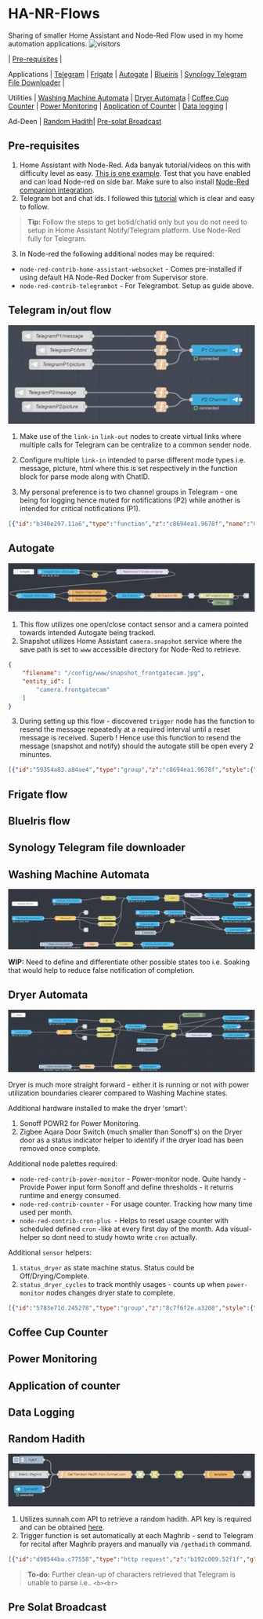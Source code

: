 # HA-NR-Flows
Sharing of smaller Home Assistant and Node-Red Flow used in my home automation applications. ![visitors](https://visitor-badge.glitch.me/badge?page_id=anas-ivs.ha-nr-flows.visitor-badge)

| [Pre-requisites](#Pre) |

Applications | [Telegram](#Telegram) | [Frigate](#Frigate) | [Autogate](#Autogate) | [Blueiris](#Blueiris) | [Synology Telegram File Downloader](#Synology) | 

Utilities | [Washing Machine Automata](#washing-machine) | [Dryer Automata](#dryer) | [Coffee Cup Counter](#coffee-cups) |  [Power Monitoring](#Power_Monitoring}) | [Application of Counter](#Application_counter}) | [Data logging](#data_logging}) |

Ad-Deen | [Random Hadith](#Random_Hadith)| [Pre-solat Broadcast](#pre-solat-broadcast)

## <a name="Pre"> Pre-requisites </a>
1.  Home Assistant with Node-Red. Ada banyak tutorial/videos on this with difficulty level as easy. [This is one example](http://https://www.juanmtech.com/get-started-with-node-red-and-home-assistant/). Test that you have enabled and can load Node-red on side bar. Make sure to also install [Node-Red companion integration](https://github.com/zachowj/hass-node-red).
2.  Telegram bot and chat ids. I followed this [tutorial](https://www.thesmarthomebook.com/2020/10/13/a-guide-to-using-telegram-with-node-red-and-home-assistant/) which is clear and easy to follow. 
> **Tip:** Follow the steps to get botid/chatid only but you do not need to setup in Home Assistant Notify/Telegram platform. Use Node-Red fully for Telegram.
3.  In Node-red the following additional nodes may be required:
- `node-red-contrib-home-assistant-websocket` - Comes pre-installed if using default HA Node-Red Docker from Supervisor store. 
- `node-red-contrib-telegrambot` - For Telegrambot. Setup as guide above.


## <a name="Telegram">Telegram in/out flow </a>

![Telegram in out flow](https://github.com/anas-ivs/HA-NR-Flows/blob/main/images/telegram-node-out.PNG) 

1. Make use of the `link-in` `link-out` nodes to create virtual links where multiple calls for Telegram can be centralize to a common sender node. 
3. Configure multiple `link-in` intended to parse different mode types i.e. message, picture, html where this is set respectively in the function block for parse mode along with ChatID.

2. My personal preference is to two channel groups in Telegram - one being for logging hence muted for notifications (P2) while another is intended for critical notifications (P1).

```json
[{"id":"b340e297.11a6","type":"function","z":"c8694ea1.9678f","name":"Creating message","func":"msg.payload = {\n chatId: '##P1 CHATID HERE##',\n type: 'message',\n content: msg.payload\n}\nmsg.payload.options = {parse_mode : \"Markdown\"};\n\n\nreturn msg;","outputs":1,"noerr":0,"initialize":"","finalize":"","libs":[],"x":635,"y":100,"wires":[["5ae73777.c96a18"]],"l":false},{"id":"8718a1dd.5beb7","type":"link in","z":"c8694ea1.9678f","name":"TelegramP1/message","links":["1e728149.1a3d9f","6207f8c8.4c3138","c1ecc3b6.5f7a","cdc3643e.25f498","cae18fa1.d1e76","4002d28e.02073c","2902516.c1262ae","cb4f929e.988ea","8a1bef97.bc983","944d419c.39e28","78ad1c9.b685de4","ebfb39ee.32cb58","8116579c.8f76d8"],"x":340,"y":100,"wires":[["b340e297.11a6"]],"icon":"node-red-contrib-telegrambot/telegram_cmd.png","l":true},{"id":"376edfb2.2e27b","type":"function","z":"c8694ea1.9678f","name":"Creating message","func":"msg.payload = {\n chatId: '##P2 CHATID HERE##',   // P2\n type: 'message',\n content: msg.payload\n }\nmsg.payload.options = {parse_mode : \"Markdown\"};\nreturn msg;\n\n\n","outputs":1,"noerr":0,"initialize":"","finalize":"","libs":[],"x":635,"y":260,"wires":[["87b3d4a9.9bec48"]],"l":false},{"id":"3bd8aa47.d839e6","type":"link in","z":"c8694ea1.9678f","name":"TelegramP2/message","links":["b9034afa.651308","29b724d3.00034c","b21413c.c2e05f","fdff9332.a0fb2","49e62860.2e77f8","5149d08.6aaf73","8846f4e0.f224a8","41a25d68.46b2a4","6753298a.6701d8","8e895913.617178","328fd291.4fd61e","539fee51.06081","40ade167.497ed","ace026da.9734a8","308c79be.40a506","9d883125.365dc","b308e31.dee102","c8223c0b.8a11f"],"x":320,"y":260,"wires":[["376edfb2.2e27b"]],"icon":"node-red-contrib-telegrambot/telegram_cmd.png","l":true},{"id":"17c45329.bd83cd","type":"function","z":"c8694ea1.9678f","name":"","func":"\nvar picture = {\n  content: msg.payload, // <-- check msg.payload is a buffer\n  caption: msg.message,\n  type : 'photo',\n  chatId: '##P2 CHATID HERE##'   // P2\n}\nmsg.payload = picture;\nreturn msg;\n\n","outputs":1,"noerr":0,"initialize":"","finalize":"","libs":[],"x":635,"y":300,"wires":[["87b3d4a9.9bec48"]],"l":false},{"id":"f41e4773.788428","type":"link in","z":"c8694ea1.9678f","name":"TelegramP2/picture","links":["569aae54.cb52c","b54e633a.8fe92","be8dcb41.88ff98","a2cbfe4d.94d2c","d1042c24.f3d98","8f0a1e69.a7512","80f2430f.673c3","6caf3bef.b35854"],"x":330,"y":300,"wires":[["17c45329.bd83cd"]],"icon":"node-red-contrib-telegrambot/telegram_cmd.png","l":true},{"id":"951a8dba.d4051","type":"function","z":"c8694ea1.9678f","name":"","func":"\nvar picture = {\n  content: msg.payload, // <-- check msg.payload is a buffer\n  caption: msg.message,\n  type : 'photo',\n  chatId: '##P1 CHATID HERE##' // P1\n}\nmsg.payload = picture;\nreturn msg;\n\n","outputs":1,"noerr":0,"initialize":"","finalize":"","libs":[],"x":635,"y":180,"wires":[["5ae73777.c96a18"]],"l":false},{"id":"d5fed255.7f8a4","type":"link in","z":"c8694ea1.9678f","name":"TelegramP1/picture","links":["e73e172.4e0b9e8","5476ad7e.f74af4","73d4b7ce.32f438"],"x":350,"y":180,"wires":[["951a8dba.d4051"]],"icon":"node-red-contrib-telegrambot/telegram_cmd.png","l":true},{"id":"e6e1d8da.45ee98","type":"function","z":"c8694ea1.9678f","name":"","func":"msg.payload = {\n chatId: '##P1 CHATID HERE##', // P1\n type: 'message',\n content: msg.payload\n }\nmsg.payload.options = {parse_mode : \"HTML\"};\nreturn msg;\n\n\n","outputs":1,"noerr":0,"initialize":"","finalize":"","libs":[],"x":635,"y":140,"wires":[["5ae73777.c96a18"]],"l":false},{"id":"c6e0b135.77de1","type":"link in","z":"c8694ea1.9678f","name":"TelegramP1/html","links":["425ca14d.eb33c","6a8413a1.0fa4cc"],"x":360,"y":140,"wires":[["e6e1d8da.45ee98"]],"icon":"node-red-contrib-telegrambot/telegram_cmd.png","l":true},{"id":"5ae73777.c96a18","type":"telegram sender","z":"c8694ea1.9678f","name":"P1 Channel","bot":"","haserroroutput":false,"outputs":1,"x":790,"y":140,"wires":[[]]},{"id":"87b3d4a9.9bec48","type":"telegram sender","z":"c8694ea1.9678f","name":"P2 Channel","bot":"","haserroroutput":false,"outputs":1,"x":790,"y":280,"wires":[[]]}]
```

## <a name="Autogate">Autogate </a>

![Autogate flow](https://github.com/anas-ivs/HA-NR-Flows/blob/main/images/Autogate.PNG) 

1. This flow utilizes one open/close contact sensor and a camera pointed towards intended Autogate being tracked.
2. Snapshot utilizes Home Assistant `camera.snapshot` service where the save path is set to `www` accessible directory for Node-Red to retrieve. 

```json
{
    "filename": "/config/www/snapshot_frontgatecam.jpg",
    "entity_id": [
        "camera.frontgatecam"
    ]
}
```

3. During setting up this flow - discovered `trigger` node has the function to resend the message repeatedly at a required interval until a reset message is received. Superb ! Hence use this function to resend the message (snapshot and notify) should the autogate still be open every 2 minuntes. 

```json
[{"id":"59354a83.a84ae4","type":"group","z":"c8694ea1.9678f","style":{"stroke":"#2e333a","stroke-opacity":"1","fill":"#2e333a","fill-opacity":"0.75","label":true,"label-position":"nw","color":"#a4a4a4"},"nodes":["a473b2a0.c9f01","d0d94bc5.640238","b15f601a.a13d1","dcd8c3.b4ab074","f3cbf084.9c554","73d4b7ce.32f438","7c493a75.a2f424","6834d249.ffeffc","81876d8f.dcfee","9966a4fd.0d33e8","d138bfa.9b7e94","3552b205.f58a3e","2fbce64e.5499ba"],"x":34,"y":1879,"w":1422,"h":262},{"id":"a473b2a0.c9f01","type":"server-state-changed","z":"c8694ea1.9678f","g":"59354a83.a84ae4","name":"Autogate Open >30 minutes","server":"71b7c783.42e358","version":3,"exposeToHomeAssistant":false,"haConfig":[{"property":"name","value":""},{"property":"icon","value":""}],"entityidfilter":"binary_sensor.front_autogate","entityidfiltertype":"exact","outputinitially":false,"state_type":"str","haltifstate":"on","halt_if_type":"str","halt_if_compare":"is","outputs":2,"output_only_on_state_change":true,"for":"30","forType":"num","forUnits":"minutes","ignorePrevStateNull":false,"ignorePrevStateUnknown":false,"ignorePrevStateUnavailable":true,"ignoreCurrentStateUnknown":false,"ignoreCurrentStateUnavailable":true,"outputProperties":[{"property":"payload","propertyType":"msg","value":"","valueType":"entityState"},{"property":"data","propertyType":"msg","value":"","valueType":"eventData"},{"property":"topic","propertyType":"msg","value":"","valueType":"triggerId"}],"x":320,"y":1920,"wires":[["81876d8f.dcfee"],["9966a4fd.0d33e8"]]},{"id":"d0d94bc5.640238","type":"function","z":"c8694ea1.9678f","g":"59354a83.a84ae4","name":"Set Snapshot URL","func":"msg.thumbnail    = \"http://FILLIN_HA_IPADDRESS:8123/local/snapshot_frontgatecam.jpg\"\nmsg.url = msg.thumbnail;\n\nreturn msg;","outputs":1,"noerr":0,"initialize":"","finalize":"","libs":[],"x":950,"y":2060,"wires":[["dcd8c3.b4ab074"]]},{"id":"b15f601a.a13d1","type":"template","z":"c8694ea1.9678f","g":"59354a83.a84ae4","name":"Telegram Image Caption","field":"message","fieldType":"msg","format":"handlebars","syntax":"mustache","template":"⚠️ Autogate Left Open! ⚠️ \n\n\n\n\n\n\n","output":"str","x":490,"y":2040,"wires":[["6834d249.ffeffc"]]},{"id":"dcd8c3.b4ab074","type":"delay","z":"c8694ea1.9678f","g":"59354a83.a84ae4","name":"","pauseType":"delay","timeout":"5","timeoutUnits":"seconds","rate":"1","nbRateUnits":"1","rateUnits":"second","randomFirst":"1","randomLast":"5","randomUnits":"seconds","drop":false,"x":1095,"y":2060,"wires":[["f3cbf084.9c554"]],"l":false},{"id":"f3cbf084.9c554","type":"http request","z":"c8694ea1.9678f","g":"59354a83.a84ae4","name":"GET snapshot picture","method":"GET","ret":"bin","paytoqs":"ignore","url":"","tls":"","persist":false,"proxy":"","authType":"","x":1240,"y":2060,"wires":[["73d4b7ce.32f438","7c493a75.a2f424"]]},{"id":"73d4b7ce.32f438","type":"link out","z":"c8694ea1.9678f","g":"59354a83.a84ae4","name":"T-Frontgate-Open","links":["d5fed255.7f8a4"],"x":1415,"y":2060,"wires":[],"icon":"node-red-contrib-telegrambot/telegram.png"},{"id":"7c493a75.a2f424","type":"debug","z":"c8694ea1.9678f","g":"59354a83.a84ae4","name":"Debug","active":false,"tosidebar":true,"console":false,"tostatus":false,"complete":"payload","targetType":"msg","statusVal":"","statusType":"auto","x":1270,"y":2100,"wires":[]},{"id":"6834d249.ffeffc","type":"api-call-service","z":"c8694ea1.9678f","g":"59354a83.a84ae4","name":"Take Snapshot","server":"71b7c783.42e358","version":3,"debugenabled":false,"service_domain":"camera","service":"snapshot","entityId":"","data":"{\"filename\":\"/config/www/snapshot_frontgatecam.jpg\",\"entity_id\":[\"camera.frontgatecam\"]}","dataType":"json","mergecontext":"","mustacheAltTags":false,"outputProperties":[],"queue":"none","x":740,"y":2060,"wires":[["d0d94bc5.640238"]]},{"id":"81876d8f.dcfee","type":"trigger","z":"c8694ea1.9678f","g":"59354a83.a84ae4","name":"Resend every 2 minutes until Normal","op1":"","op2":"","op1type":"pay","op2type":"pay","duration":"-2","extend":false,"overrideDelay":false,"units":"min","reset":"","bytopic":"all","topic":"topic","outputs":1,"x":810,"y":1920,"wires":[["3552b205.f58a3e"]]},{"id":"9966a4fd.0d33e8","type":"change","z":"c8694ea1.9678f","g":"59354a83.a84ae4","name":"","rules":[{"t":"set","p":"reset","pt":"msg","to":"1","tot":"str"}],"action":"","property":"","from":"","to":"","reg":false,"x":535,"y":1940,"wires":[["81876d8f.dcfee"]],"l":false},{"id":"d138bfa.9b7e94","type":"template","z":"c8694ea1.9678f","g":"59354a83.a84ae4","name":"Telegram Image Caption","field":"message","fieldType":"msg","format":"handlebars","syntax":"mustache","template":"🟢 Autogate now closed 🟢 \n\n\n\n\n\n\n","output":"str","x":490,"y":2080,"wires":[["6834d249.ffeffc"]]},{"id":"3552b205.f58a3e","type":"api-current-state","z":"c8694ea1.9678f","g":"59354a83.a84ae4","name":"Autogate Switch Status","server":"71b7c783.42e358","version":2,"outputs":2,"halt_if":"on","halt_if_type":"str","halt_if_compare":"is","entity_id":"binary_sensor.front_autogate","state_type":"str","blockInputOverrides":false,"outputProperties":[{"property":"payload","propertyType":"msg","value":"","valueType":"entityState"},{"property":"data","propertyType":"msg","value":"","valueType":"entity"}],"override_topic":false,"state_location":"payload","override_payload":"msg","entity_location":"data","override_data":"msg","x":190,"y":2060,"wires":[["b15f601a.a13d1"],["d138bfa.9b7e94"]]},{"id":"2fbce64e.5499ba","type":"comment","z":"c8694ea1.9678f","g":"59354a83.a84ae4","name":"Autogate","info":"","x":120,"y":1920,"wires":[]},{"id":"71b7c783.42e358","type":"server","name":"Home Assistant","version":1,"legacy":false,"addon":true,"rejectUnauthorizedCerts":true,"ha_boolean":"y|yes|true|on|home|open","connectionDelay":true,"cacheJson":true}]
```

## <a name="Frigate">Frigate flow </a>

## <a name="Blueiris">BlueIris flow</a>

## <a name="Synology">Synology Telegram file downloader </a>

## <a name="washing-machine">Washing Machine Automata</a>

![Washing Machine](https://github.com/anas-ivs/HA-NR-Flows/blob/main/images/washingmachine.PNG) 

**WIP:** Need to define and differentiate other possible states too i.e. Soaking that would help to reduce false notification of completion. 

## <a name="dryer">Dryer Automata</a>

![Dryer](https://github.com/anas-ivs/HA-NR-Flows/blob/main/images/dryer.PNG) 

Dryer is much more straight forward - either it is running or not with power utilization boundaries clearer compared to Washing Machine states.

Additional hardware installed to make the dryer 'smart':

1. Sonoff POWR2 for Power Monitoring.
2. Zigbee Aqara Door Switch (much smaller than Sonoff's) on the Dryer door as a status indicator helper to identify if the dryer load has been removed once complete. 

Additional node palettes required:

- `node-red-contrib-power-monitor` - Power-monitor node. Quite handy - Provide Power input form Sonoff and define thresholds - it returns runtime and energy consumed.
- `node-red-contrib-counter` - For usage counter. Tracking how many time used per month.
- `node-red-contrib-cron-plus `- Helps to reset usage counter with scheduled defined `cron` -like at every first day of the month. Ada visual-helper so dont need to study howto write `cron` actually.

Additional `sensor` helpers:

1. `status_dryer` as state machine status. Status could be Off/Drying/Complete.
2. `status_dryer_cycles` to track monthly usages - counts up when `power-monitor` nodes changes dryer state to complete.

```json
[{"id":"5783e71d.245278","type":"group","z":"8c7f6f2e.a3208","style":{"stroke":"#2e333a","stroke-opacity":"1","fill":"#2e333a","fill-opacity":"0.75","label":true,"label-position":"nw","color":"#a4a4a4"},"nodes":["aa0ce5f4.07cfa8","576e39e6.79ffa8","3b04118d.92625e","ce25318a.7cff6","ffd8f94.89fb608","92007ca8.1f442","7881d7cb.805268","c58c205e.5670b","6759b1b5.40d77","b8d0f634.519c58","d4bb8216.90997","6890260a.8e3828","f67af494.aba208","da0ddc89.f474d","e9ece46.c541d18","37ebf1c7.b9268e","bca6290b.e96e48","90260a37.4708d8","4c733257.75985c","6a278a9c.a3ac04","4d7035c5.4694dc","afe0b7e1.b17468","20927fc.030418"],"x":34,"y":2039,"w":1712,"h":442},{"id":"aa0ce5f4.07cfa8","type":"ha-entity","z":"8c7f6f2e.a3208","g":"5783e71d.245278","name":"Dryer Status","server":"71b7c783.42e358","version":1,"debugenabled":false,"outputs":1,"entityType":"sensor","config":[{"property":"name","value":"status_dryer"},{"property":"device_class","value":"device"},{"property":"icon","value":"mdi:washing-machine"},{"property":"unit_of_measurement","value":""}],"state":"payload","stateType":"msg","attributes":[],"resend":true,"outputLocation":"","outputLocationType":"none","inputOverride":"allow","outputOnStateChange":false,"outputPayload":"$entity().state ? \"on\": \"off\"","outputPayloadType":"jsonata","x":930,"y":2160,"wires":[["7881d7cb.805268"]]},{"id":"576e39e6.79ffa8","type":"change","z":"8c7f6f2e.a3208","g":"5783e71d.245278","name":"off","rules":[{"t":"set","p":"payload","pt":"msg","to":"Off","tot":"str"}],"action":"","property":"","from":"","to":"","reg":false,"x":730,"y":2120,"wires":[["aa0ce5f4.07cfa8"]]},{"id":"3b04118d.92625e","type":"change","z":"8c7f6f2e.a3208","g":"5783e71d.245278","name":"Drying","rules":[{"t":"set","p":"payload","pt":"msg","to":"Drying","tot":"str"}],"action":"","property":"","from":"","to":"","reg":false,"x":710,"y":2180,"wires":[["aa0ce5f4.07cfa8","b8d0f634.519c58"]]},{"id":"ce25318a.7cff6","type":"change","z":"8c7f6f2e.a3208","g":"5783e71d.245278","name":"Complete","rules":[{"t":"set","p":"payload","pt":"msg","to":"Complete","tot":"str"},{"t":"set","p":"increment","pt":"msg","to":"1","tot":"str"}],"action":"","property":"","from":"","to":"","reg":false,"x":720,"y":2220,"wires":[["aa0ce5f4.07cfa8","4d7035c5.4694dc"]]},{"id":"ffd8f94.89fb608","type":"server-state-changed","z":"8c7f6f2e.a3208","g":"5783e71d.245278","name":"If Power <3 for 2 hours","server":"71b7c783.42e358","version":3,"exposeToHomeAssistant":false,"haConfig":[{"property":"name","value":""},{"property":"icon","value":""}],"entityidfilter":"sensor.pwr2_washingmachine_energy_power","entityidfiltertype":"exact","outputinitially":false,"state_type":"str","haltifstate":"3","halt_if_type":"num","halt_if_compare":"lte","outputs":2,"output_only_on_state_change":true,"for":"2","forType":"num","forUnits":"hours","ignorePrevStateNull":false,"ignorePrevStateUnknown":false,"ignorePrevStateUnavailable":false,"ignoreCurrentStateUnknown":false,"ignoreCurrentStateUnavailable":false,"outputProperties":[{"property":"payload","propertyType":"msg","value":"","valueType":"entityState"},{"property":"data","propertyType":"msg","value":"","valueType":"eventData"},{"property":"topic","propertyType":"msg","value":"","valueType":"triggerId"}],"x":420,"y":2120,"wires":[["576e39e6.79ffa8"],[]]},{"id":"92007ca8.1f442","type":"api-call-service","z":"8c7f6f2e.a3208","g":"5783e71d.245278","name":"Dryer Completed","server":"71b7c783.42e358","version":3,"debugenabled":false,"service_domain":"notify","service":"all_handphones","entityId":"","data":"{\"title\":\"👕 Dryer Status\",\"message\":\"⚠️ Dryer Completed.\",\"data\":{\"tag\":\"dryer_tag\",\"push\":{\"sound\":{\"name\":\"default\",\"critical\":\"1\",\"volume\":\"1\"}}}}","dataType":"json","mergecontext":"","mustacheAltTags":true,"outputProperties":[],"queue":"none","x":1630,"y":2220,"wires":[[]]},{"id":"7881d7cb.805268","type":"switch","z":"8c7f6f2e.a3208","g":"5783e71d.245278","name":"","property":"payload","propertyType":"msg","rules":[{"t":"eq","v":"Off","vt":"str"},{"t":"eq","v":"Drying","vt":"str"},{"t":"eq","v":"Complete","vt":"str"}],"checkall":"true","repair":false,"outputs":3,"x":1170,"y":2160,"wires":[["c58c205e.5670b","37ebf1c7.b9268e"],["e9ece46.c541d18"],["6759b1b5.40d77"]]},{"id":"c58c205e.5670b","type":"debug","z":"8c7f6f2e.a3208","g":"5783e71d.245278","name":"","active":false,"tosidebar":true,"console":false,"tostatus":false,"complete":"false","statusVal":"","statusType":"auto","x":1330,"y":2080,"wires":[]},{"id":"6759b1b5.40d77","type":"trigger","z":"8c7f6f2e.a3208","g":"5783e71d.245278","name":"resend every hour","op1":"","op2":"","op1type":"pay","op2type":"pay","duration":"-1","extend":false,"overrideDelay":false,"units":"hr","reset":"","bytopic":"all","topic":"topic","outputs":1,"x":1370,"y":2220,"wires":[["92007ca8.1f442"]]},{"id":"b8d0f634.519c58","type":"change","z":"8c7f6f2e.a3208","g":"5783e71d.245278","name":"","rules":[{"t":"set","p":"reset","pt":"msg","to":"1","tot":"str"}],"action":"","property":"","from":"","to":"","reg":false,"x":1195,"y":2220,"wires":[["6759b1b5.40d77","37ebf1c7.b9268e"]],"l":false},{"id":"d4bb8216.90997","type":"server-state-changed","z":"8c7f6f2e.a3208","g":"5783e71d.245278","name":"if door opened","server":"71b7c783.42e358","version":3,"exposeToHomeAssistant":false,"haConfig":[{"property":"name","value":""},{"property":"icon","value":""}],"entityidfilter":"binary_sensor.zbds_dryer_contact","entityidfiltertype":"exact","outputinitially":false,"state_type":"str","haltifstate":"on","halt_if_type":"str","halt_if_compare":"is","outputs":2,"output_only_on_state_change":true,"for":"","forType":"num","forUnits":"minutes","ignorePrevStateNull":false,"ignorePrevStateUnknown":false,"ignorePrevStateUnavailable":false,"ignoreCurrentStateUnknown":false,"ignoreCurrentStateUnavailable":false,"outputProperties":[{"property":"payload","propertyType":"msg","value":"","valueType":"entityState"},{"property":"data","propertyType":"msg","value":"","valueType":"eventData"},{"property":"topic","propertyType":"msg","value":"","valueType":"triggerId"}],"x":1010,"y":2260,"wires":[["b8d0f634.519c58"],[]]},{"id":"6890260a.8e3828","type":"inject","z":"8c7f6f2e.a3208","g":"5783e71d.245278","name":"","props":[{"p":"payload"},{"p":"topic","vt":"str"}],"repeat":"","crontab":"","once":false,"onceDelay":0.1,"topic":"","payload":"","payloadType":"date","x":1020,"y":2320,"wires":[["b8d0f634.519c58"]]},{"id":"f67af494.aba208","type":"link out","z":"8c7f6f2e.a3208","g":"5783e71d.245278","name":"out-dryer-start","links":["64ab064b.2738e8"],"x":575,"y":2160,"wires":[]},{"id":"da0ddc89.f474d","type":"link out","z":"8c7f6f2e.a3208","g":"5783e71d.245278","name":"out-dryer-stop","links":["50b9caf2.df55f4"],"x":575,"y":2240,"wires":[]},{"id":"e9ece46.c541d18","type":"api-call-service","z":"8c7f6f2e.a3208","g":"5783e71d.245278","name":"Running","server":"71b7c783.42e358","version":3,"debugenabled":false,"service_domain":"notify","service":"all_handphones","entityId":"","data":"{\"title\":\"👕 Dryer Status\",\"message\":\"🟢 Dryer tengah keringkan baju \",\"data\":{\"tag\":\"dryer_tag\"}}","dataType":"json","mergecontext":"","mustacheAltTags":true,"outputProperties":[],"queue":"none","x":1600,"y":2160,"wires":[[]]},{"id":"37ebf1c7.b9268e","type":"api-call-service","z":"8c7f6f2e.a3208","g":"5783e71d.245278","name":"Clear Notification","server":"71b7c783.42e358","version":3,"debugenabled":false,"service_domain":"notify","service":"all_handphones","entityId":"","data":"{\"message\":\"clear_notification\",\"data\":{\"tag\":\"dryer_tag\"}}","dataType":"json","mergecontext":"","mustacheAltTags":false,"outputProperties":[],"queue":"none","x":1630,"y":2100,"wires":[[]]},{"id":"bca6290b.e96e48","type":"poll-state","z":"8c7f6f2e.a3208","g":"5783e71d.245278","name":"Dryer Power","server":"71b7c783.42e358","version":1,"exposeToHomeAssistant":false,"haConfig":[{"property":"name","value":""},{"property":"icon","value":""}],"updateinterval":"1","updateIntervalUnits":"minutes","outputinitially":true,"outputonchanged":false,"entity_id":"sensor.tm_pwr2_dryer_energy_power","state_type":"str","halt_if":"","halt_if_type":"str","halt_if_compare":"is","outputs":1,"x":130,"y":2200,"wires":[["90260a37.4708d8"]]},{"id":"90260a37.4708d8","type":"power-monitor","z":"8c7f6f2e.a3208","g":"5783e71d.245278","name":"Dryer","threshold":"10","startafter":"2","stopafter":"6","x":430,"y":2200,"wires":[["3b04118d.92625e","f67af494.aba208"],["ce25318a.7cff6","da0ddc89.f474d"]]},{"id":"4c733257.75985c","type":"comment","z":"8c7f6f2e.a3208","g":"5783e71d.245278","name":"Dryer","info":"","x":110,"y":2080,"wires":[]},{"id":"6a278a9c.a3ac04","type":"function","z":"8c7f6f2e.a3208","g":"5783e71d.245278","name":"Reset","func":"msg.reset = true;\nreturn msg;","outputs":1,"noerr":0,"initialize":"","finalize":"","libs":[],"x":590,"y":2440,"wires":[["4d7035c5.4694dc"]]},{"id":"4d7035c5.4694dc","type":"counter","z":"8c7f6f2e.a3208","g":"5783e71d.245278","name":"","init":"0","step":1,"lower":null,"upper":null,"mode":"increment","outputs":"1","x":840,"y":2440,"wires":[["20927fc.030418"]]},{"id":"afe0b7e1.b17468","type":"cronplus","z":"8c7f6f2e.a3208","g":"5783e71d.245278","name":"Reset 1st Every Month","outputField":"payload","timeZone":"","persistDynamic":false,"commandResponseMsgOutput":"output1","outputs":1,"options":[{"name":"schedule1","topic":"schedule1","payloadType":"default","payload":"","expressionType":"cron","expression":"0 0 0 1 * ? *","location":"","offset":"0","solarType":"all","solarEvents":"sunrise,sunset"}],"x":380,"y":2440,"wires":[["6a278a9c.a3ac04"]]},{"id":"20927fc.030418","type":"ha-entity","z":"8c7f6f2e.a3208","g":"5783e71d.245278","name":"Dryer Cycles","server":"71b7c783.42e358","version":1,"debugenabled":false,"outputs":1,"entityType":"sensor","config":[{"property":"name","value":"status_dryer_cycles"},{"property":"device_class","value":"device"},{"property":"icon","value":"mdi:washing-machine"},{"property":"unit_of_measurement","value":""}],"state":"count","stateType":"msg","attributes":[],"resend":true,"outputLocation":"","outputLocationType":"none","inputOverride":"allow","outputOnStateChange":false,"outputPayload":"$entity().state ? \"on\": \"off\"","outputPayloadType":"jsonata","x":1030,"y":2440,"wires":[[]]},{"id":"71b7c783.42e358","type":"server","name":"Home Assistant","version":1,"legacy":false,"addon":true,"rejectUnauthorizedCerts":true,"ha_boolean":"y|yes|true|on|home|open","connectionDelay":true,"cacheJson":true}]
```



## <a name="coffee-cups">Coffee Cup Counter</a>

## <a name="Power_Monitoring">Power Monitoring </a>

## <a name="Application_counter">Application of counter </a>

## <a name="Data_logging">Data Logging </a>

## <a name="Random_Hadith">Random Hadith </a>

![Random Hadith](https://github.com/anas-ivs/HA-NR-Flows/blob/main/images/RandomHadith.PNG) 

1. Utilizes sunnah.com API to retrieve a random hadith. API key is required and can be obtained [here](http://sunnah.api-docs.io/1.0/getting-started/introduction).
2. Trigger function is set automatically at each Maghrib - send to Telegram for recital after Maghrib prayers and manually via `/gethadith` command. 

```json
[{"id":"d90544ba.c77558","type":"http request","z":"b192c009.52f1f","g":"22cc95d.eb1396a","name":"Random Hadith","method":"GET","ret":"obj","paytoqs":"ignore","url":"","tls":"","persist":false,"proxy":"","authType":"","x":1735,"y":2760,"wires":[["ffdef2de.a7f2d"]],"l":false},{"id":"498816d3.2fa8a8","type":"function","z":"b192c009.52f1f","g":"22cc95d.eb1396a","name":"Get Random Hadith from Sunnah.com","func":"\n\nmsg.url = \"https://api.sunnah.com/v1/hadiths/random\";\nmsg.payload = \"\"\nmsg.headers = {};\nmsg.headers['x-api-key'] = '##API_KEY_HERE###';\n\n\nreturn msg;","outputs":1,"noerr":0,"initialize":"","finalize":"","libs":[],"x":1550,"y":2760,"wires":[["d90544ba.c77558"]]},{"id":"ffdef2de.a7f2d","type":"change","z":"b192c009.52f1f","g":"22cc95d.eb1396a","name":"set","rules":[{"t":"set","p":"payload.hadtih_title","pt":"msg","to":"payload.hadith[0].chapterTitle","tot":"msg"},{"t":"set","p":"payload.hadtih_en","pt":"msg","to":"payload.hadith[0].body","tot":"msg"},{"t":"set","p":"payload.hadtih_ar","pt":"msg","to":"payload.hadith[1].body","tot":"msg"}],"action":"","property":"","from":"","to":"","reg":false,"x":1795,"y":2760,"wires":[["79dfebef.0f8044"]],"l":false},{"id":"20d9593d.682a16","type":"template","z":"b192c009.52f1f","g":"22cc95d.eb1396a","name":"","field":"payload","fieldType":"msg","format":"handlebars","syntax":"mustache","template":"Collection: {{ payload.collection }}.\nBook Number: {{ payload.bookNumber }}.\nHadith Number: {{ payload.hadithNumber }}.\n\nTitle: {{ payload.hadtih_title }}.\n\n{{payload.hadtih_ar}}\n\n{{payload.hadtih_en}}\n\n\n","output":"str","x":2060,"y":2760,"wires":[["425ca14d.eb33c"]]},{"id":"425ca14d.eb33c","type":"link out","z":"b192c009.52f1f","g":"22cc95d.eb1396a","name":"T-Hadith","links":["c6e0b135.77de1"],"x":2175,"y":2760,"wires":[],"icon":"node-red-contrib-telegrambot/telegram.png"},{"id":"51fac522.6e50fc","type":"telegram command","z":"b192c009.52f1f","g":"22cc95d.eb1396a","name":"/gethadith","command":"/gethadith","description":"","registercommand":false,"language":"","bot":"","strict":false,"hasresponse":true,"useregex":false,"removeregexcommand":false,"outputs":2,"x":1280,"y":2820,"wires":[["498816d3.2fa8a8"],[]]},{"id":"8a34191d.af0b48","type":"link in","z":"b192c009.52f1f","g":"22cc95d.eb1396a","name":"Waktu Maghrib","links":["1b55833e.01921d"],"x":1280,"y":2760,"wires":[["498816d3.2fa8a8"]],"l":true},{"id":"95259768.a97368","type":"inject","z":"b192c009.52f1f","g":"22cc95d.eb1396a","name":"Inject","repeat":"","crontab":"","once":false,"onceDelay":0.1,"topic":"","payload":"","payloadType":"date","x":1290,"y":2700,"wires":[["498816d3.2fa8a8"]]},{"id":"79dfebef.0f8044","type":"change","z":"b192c009.52f1f","g":"22cc95d.eb1396a","name":"set","rules":[{"t":"change","p":"payload.hadtih_en","pt":"msg","from":"<...>","fromt":"str","to":"","tot":"str"},{"t":"change","p":"payload.hadtih_ar","pt":"msg","from":"<...>","fromt":"re","to":"","tot":"str"},{"t":"change","p":"payload.hadtih_en","pt":"msg","from":"<.>","fromt":"re","to":"","tot":"str"},{"t":"change","p":"payload.hadtih_en","pt":"msg","from":"<.>","fromt":"re","to":"","tot":"str"}],"action":"","property":"","from":"","to":"","reg":false,"x":1895,"y":2760,"wires":[["20d9593d.682a16"]],"l":false}]
```

> **To-do:** Further clean-up of characters retrieved that Telegram  is unable to parse i.e.. `<b><br>` 

## <a name="pre-solat-broadcast">Pre Solat Broadcast </a>
